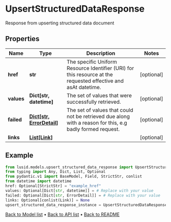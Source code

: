 # UpsertStructuredDataResponse

Response from upserting structured data document
## Properties
Name | Type | Description | Notes
------------ | ------------- | ------------- | -------------
**href** | **str** | The specific Uniform Resource Identifier (URI) for this resource at the requested effective and asAt datetime. | [optional] 
**values** | **Dict[str, datetime]** | The set of values that were successfully retrieved. | [optional] 
**failed** | [**Dict[str, ErrorDetail]**](ErrorDetail.md) | The set of values that could not be retrieved due along with a reason for this, e.g badly formed request. | [optional] 
**links** | [**List[Link]**](Link.md) |  | [optional] 
## Example

```python
from lusid.models.upsert_structured_data_response import UpsertStructuredDataResponse
from typing import Any, Dict, List, Optional
from pydantic.v1 import BaseModel, Field, StrictStr, conlist
from datetime import datetime
href: Optional[StrictStr] = "example_href"
values: Optional[Dict[str, datetime]] = # Replace with your value
failed: Optional[Dict[str, ErrorDetail]] = # Replace with your value
links: Optional[conlist(Link)] = None
upsert_structured_data_response_instance = UpsertStructuredDataResponse(href=href, values=values, failed=failed, links=links)

```

[Back to Model list](../README.md#documentation-for-models) &#8226; [Back to API list](../README.md#documentation-for-api-endpoints) &#8226; [Back to README](../README.md)


